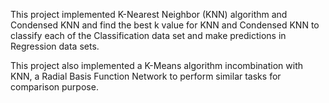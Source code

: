 This project implemented K-Nearest Neighbor (KNN) algorithm and Condensed KNN and find the best k value for KNN and Condensed KNN to classify each of the Classification data set and make predictions in Regression data sets.

This project also implemented a K-Means algorithm incombination with KNN, a Radial Basis Function Network to perform similar tasks for comparison purpose. 